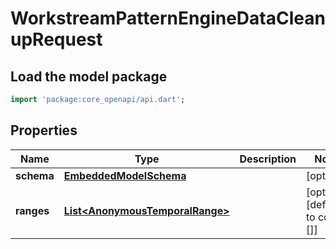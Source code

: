 # WorkstreamPatternEngineDataCleanupRequest

## Load the model package
```dart
import 'package:core_openapi/api.dart';
```

## Properties
Name | Type | Description | Notes
------------ | ------------- | ------------- | -------------
**schema** | [**EmbeddedModelSchema**](EmbeddedModelSchema) |  | [optional] 
**ranges** | [**List\<AnonymousTemporalRange\>**](AnonymousTemporalRange) |  | [optional] [default to const []]




